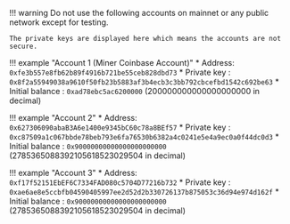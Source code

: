 !!! warning
    Do not use the following accounts on mainnet or any public network except for testing.
    
    The private keys are displayed here which means the accounts are not secure.  
 
!!! example "Account 1 (Miner Coinbase Account)"
    * Address: `0xfe3b557e8fb62b89f4916b721be55ceb828dbd73`
    * Private key : `0x8f2a55949038a9610f50fb23b5883af3b4ecb3c3bb792cbcefbd1542c692be63`
    * Initial balance : `0xad78ebc5ac6200000` (200000000000000000000 in decimal)  
   
!!! example "Account 2"
    * Address: `0x627306090abaB3A6e1400e9345bC60c78a8BEf57`
    * Private key : `0xc87509a1c067bbde78beb793e6fa76530b6382a4c0241e5e4a9ec0a0f44dc0d3`
    * Initial balance : `0x90000000000000000000000` (2785365088392105618523029504 in decimal)
   
!!! example "Account 3"
    * Address: `0xf17f52151EbEF6C7334FAD080c5704D77216b732`
    * Private key : `0xae6ae8e5ccbfb04590405997ee2d52d2b330726137b875053c36d94e974d162f`
    * Initial balance : `0x90000000000000000000000` (2785365088392105618523029504 in decimal)